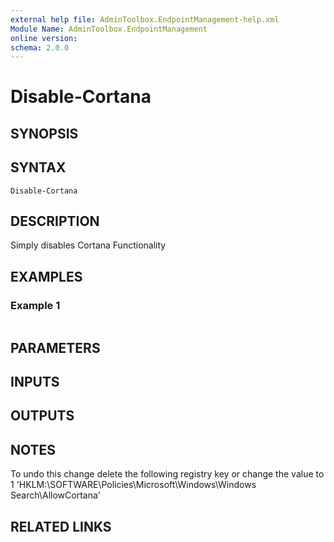 ```yaml
---
external help file: AdminToolbox.EndpointManagement-help.xml
Module Name: AdminToolbox.EndpointManagement
online version:
schema: 2.0.0
---
```


# Disable-Cortana

## SYNOPSIS

## SYNTAX

```
Disable-Cortana
```

## DESCRIPTION
Simply disables Cortana Functionality

## EXAMPLES

### Example 1
```powershell

```



## PARAMETERS

## INPUTS

## OUTPUTS

## NOTES
To undo this change delete the following registry key or change the value to 1
'HKLM:\SOFTWARE\Policies\Microsoft\Windows\Windows Search\AllowCortana'

## RELATED LINKS

